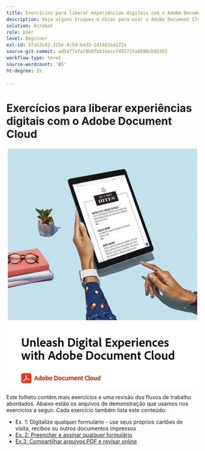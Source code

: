 ```yaml
---
title: Exercícios para liberar experiências digitais com o Adobe Document Cloud
description: Veja alguns truques e dicas para usar o Adobe Document Cloud
solution: Acrobat
role: User
level: Beginner
exl-id: 5fab3cd2-315e-4c5d-b435-2d1401bd172a
source-git-commit: ad54f7afa78b0fbb31eccf455723a8890cb92355
workflow-type: tm+mt
source-wordcount: '85'
ht-degree: 1%

---
```


# Exercícios para liberar experiências digitais com o Adobe Document Cloud

[![ações de redimensionamento de imagem](assets/rebrand.png)](assets/Unleash_Digital_Experiences_with_Adobe_Document_Cloud.pdf)

Este folheto contém mais exercícios e uma revisão dos fluxos de trabalho abordados. Abaixo estão os arquivos de demonstração que usamos nos exercícios a seguir. Cada exercício também lista este conteúdo:

* Ex. 1: Digitalize qualquer formulário - use seus próprios cartões de visita, recibos ou outros documentos impressos
* [Ex. 2: Preencher e assinar qualquer formulário](assets/03_FillSignScan.zip)
* [Ex.3: Compartilhar arquivos PDF e revisar online](assets/01_Review.zip)
